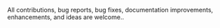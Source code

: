 
All contributions, bug reports, bug fixes, documentation improvements, enhancements, and ideas are welcome..
